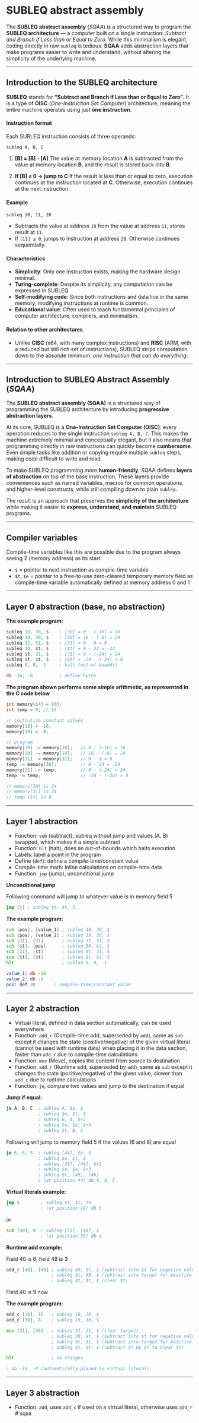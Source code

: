 # SUBLEQ abstract assembly

The **SUBLEQ abstract assembly** (*SQAA*) is a structured way to program the **SUBLEQ architecture** — a computer built on a single instruction: *Subtract and Branch if Less than or Equal to Zero*. While this minimalism is elegant, coding directly in raw `subleq` is tedious. **SQAA** adds abstraction layers that make programs easier to write and understand, without altering the simplicity of the underlying machine.

---

## Introduction to the SUBLEQ architecture

**SUBLEQ** stands for **“Subtract and Branch if Less than or Equal to Zero”**.
It is a type of **OISC** (*One-Instruction Set Computer*) architecture, meaning the entire machine operates using just **one instruction**.

#### Instruction format

Each SUBLEQ instruction consists of three operands:

```
subleq A, B, C
```

1. **\[B] = \[B] - \[A]**
   The value at memory location **A** is subtracted from the value at memory location **B**, and the result is stored back into **B**.

2. **If \[B] ≤ 0 → jump to C**
   If the result is less than or equal to zero, execution continues at the instruction located at **C**.
   Otherwise, execution continues at the next instruction.

#### Example

```
subleq 10, 11, 20
```

* Subtracts the value at address `10` from the value at address `11`, stores result at `11`.
* If `[11] ≤ 0`, jumps to instruction at address `20`. Otherwise continues sequentially.

#### Characteristics

* **Simplicity**: Only one instruction exists, making the hardware design minimal.
* **Turing-complete**: Despite its simplicity, any computation can be expressed in SUBLEQ.
* **Self-modifying code**: Since both instructions and data live in the same memory, modifying instructions at runtime is common.
* **Educational value**: Often used to teach fundamental principles of computer architecture, compilers, and minimalism.

#### Relation to other architectures

* Unlike **CISC** (x64, with many complex instructions) and **RISC** (ARM, with a reduced but still rich set of instructions), SUBLEQ strips computation down to the absolute minimum: *one instruction that can do everything*.

---

## Introduction to SUBLEQ Abstract Assembly (*SQAA*)

The **SUBLEQ abstract assembly (SQAA)** is a structured way of programming the SUBLEQ architecture by introducing **progressive abstraction layers**.

At its core, SUBLEQ is a **One-Instruction Set Computer (OISC)**: every operation reduces to the single instruction `subleq A, B, C`. This makes the machine extremely minimal and conceptually elegant, but it also means that programming directly in raw instructions can quickly become **cumbersome**. Even simple tasks like addition or copying require multiple `subleq` steps, making code difficult to write and read.

To make SUBLEQ programming more **human-friendly**, SQAA defines **layers of abstraction** on top of the base instruction. These layers provide conveniences such as named variables, macros for common operations, and higher-level constructs, while still compiling down to plain `subleq`.

The result is an approach that preserves the **simplicity of the architecture** while making it easier to **express, understand, and maintain** SUBLEQ programs.

---

## Compiler variables

Compile-time variables like this are possible due to the program always seeing 2 (memory address) as its start:

* `$` = pointer to next instruction as compile-time variable
* `$t`, `$e` = pointer to a free-to-use zero-cleared temporary memory field as compile-time variable automatically defined at memory address 0 and 1

---

## Layer 0 abstraction (base, no abstraction)

**The example program:**

```asm
subleq 18, 30, $    ; [30] = 0 - (-16) = 16
subleq 19, 30, $    ; [30] = 16 - (-8) = 24
subleq 31, 31, $    ; [31] = 0 - 0 = 0
subleq 30, $t, $    ; [$t] = 0 - 24 = -24
subleq $t, 31, $    ; [31] = 0 - (-24) = 24
subleq $t, $t, $    ; [$t] = -24 - (-24) = 0
subleq 0, 0, -1     ; halt (out-of-bounds)

db -16, -8          ; define bytes
```

**The program shown performs some simple arithmetic, as represented in the C code below**

```c
int memory[64] = {0};
int temp = 0; // $t

// initialize constant values
memory[18] = -16;
memory[19] = -8;

// program
memory[30] -= memory[18];   // 0 - (-16) = 16
memory[30] -= memory[19];   // 16 - (-8) = 24
memory[31] -= memory[31];   // 0 - 0 = 0
temp -= memory[30];         // 0 - 24 = -24
memory[31] -= temp;         // 0 - (-24) = 24
temp -= temp;               // -24 - (-24) = 0

// memory[30] is 24
// memory[31] is 24
// temp ($t) is 0
```

---

## Layer 1 abstraction

* Function: `sub` (subtract), subleq without jump and values (A, B) swapped, which makes it a simple subtract
* Function: `hlt` (halt), does an out-of-bounds which halts execution
* Labels: label a point in the program
* Define (`def`): define a compile-time/constant value
* Compile-time math: Inline calculations on compile-time data
* Function: `jmp` (jump), unconditional jump

**Unconditional jump**

Following command will jump to whatever value is in memory field 5

```asm
jmp [5] ; subleq $t, $t, 5
```

**The example program:**

```asm
sub [pos], [value_1] ; subleq 18, 30, $
sub [pos], [value_2] ; subleq 19, 30, $
sub [31], [31]       ; subleq 31, 31, $
sub [$t], [pos]      ; subleq 30, $t, $
sub [31], [$t]       ; subleq $t, 31, $
sub [$t], [$t]       ; subleq $t, $t, $
hlt                  ; subleq 0, 0, -1

value_1: db -16
value_2: db -8
pos: def 30       ; compile-time/constant value
```

---

## Layer 2 abstraction

* Virtual literal, defined in data section automatically, can be used everywhere
* Function: `add_c` (Compile-time add, superseded by `add`), same as `sub` except it changes the state (positive/negative) of the given virtual literal (cannot be used with runtime data) when placing it in the data section, faster than `add_r` due to compile-time calculations
* Function: `mov` (Move), copies the content from source to destination
* Function: `add_r` (Runtime add, superseded by `add`), same as `sub` except it changes the state (positive/negative) of the given value, slower than `add_c` due to runtime calculations
* Function: `je`, compare two values and jump to the destination if equal

**Jump if equal:**

```asm
je A, B, C  ; subleq A, $e, $
            ; subleq $e, $t, $
            ; subleq B, A, $+3
            ; subleq $e, $e, $+3
            ; subleq $t, B, C
```

Following will jump to memory field 5 if the values (6 and 6) are equal

```asm
je 6, 6, 5  ; subleq [44], $e, $
            ; subleq $e, $t, $
            ; subleq [45], [44], $+3
            ; subleq $e, $e, $+3
            ; subleq $t, [45], [46]
            ; (at position 44) db 6, 6, 5
```

**Virtual literals example:**

```asm
jmp 5        ; subleq $t, $t, 19
             ; (at position 19) db 5
```

or

```asm
sub [40], 4  ; subleq [55], [40], $
             ; (at position 55) db 4
```

**Runtime add example:**

Field 40 is 6, field 49 is 3

```asm
add_r [40], [49] ; subleq 49, $t, $ (subtract into $t for negative value)
                 ; subleq $t, 40, $ (subtract into target for positive value)
                 ; subleq $t, $t, $ (clear $t)
```
Field 40 is 9 now

**The example program:**

```asm
add_c [30], 16   ; subleq 18, 30, $
add_c [30], 8    ; subleq 19, 30, $

mov [31], [30]   ; subleq 31, 31, $ (clear target)
                 ; subleq 30, $t, $ (subtract into $t for negative value)
                 ; subleq $t, 31, $ (subtract into target for positive value)
                 ; subleq $t, $t, $ (subtract $t by $t to clear $t)

hlt              ; no changes

; db -16, -8 (automatically placed by virtual literal)
```

---

## Layer 3 abstraction

* Function: `add`, uses `add_c` if used on a virtual literal, otherwise uses `add_r`
#   s q a a 
 
 